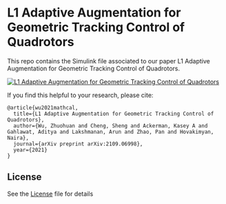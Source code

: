 # L1 Adaptive Augmentation for Geometric Tracking Control of Quadrotors

This repo contains the Simulink file associated to our paper L1 Adaptive Augmentation for Geometric Tracking Control of Quadrotors.

[![L1 Adaptive Augmentation for Geometric Tracking Control of Quadrotors](https://img.youtube.com/vi/25Z7iAkZ5xw/0.jpg)](https://www.youtube.com/watch?v=25Z7iAkZ5xw)

If you find this helpful to your research, please cite:
<br />
```
@article{wu2021mathcal,
  title={L1 Adaptive Augmentation for Geometric Tracking Control of Quadrotors},
  author={Wu, Zhuohuan and Cheng, Sheng and Ackerman, Kasey A and Gahlawat, Aditya and Lakshmanan, Arun and Zhao, Pan and Hovakimyan, Naira},
  journal={arXiv preprint arXiv:2109.06998},
  year={2021}
}
```

## License

See the [License](License) file for details
